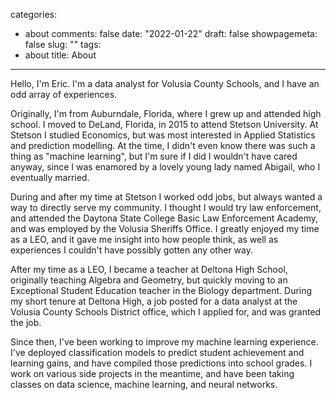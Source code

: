 categories:
- about
comments: false
date: "2022-01-22"
draft: false
showpagemeta: false
slug: ""
tags:
- about
title: About
---

Hello, I'm Eric. I'm a data analyst for Volusia County Schools, and I have an odd array of experiences. 

Originally, I'm from Auburndale, Florida, where I grew up and attended high school. I moved to DeLand, Florida, in 2015 to attend Stetson University. At Stetson I studied Economics, but was most interested in Applied Statistics and prediction modelling. At the time, I didn't even know there was such a thing as "machine learning", but I'm sure if I did I wouldn't have cared anyway, since I was enamored by a lovely young lady named Abigail, who I eventually married. 

During and after my time at Stetson I worked odd jobs, but always wanted a way to directly serve my community. I thought I would try law enforcement, and attended the Daytona State College Basic Law Enforcement Academy, and was employed by the Volusia Sheriffs Office. I greatly enjoyed my time as a LEO, and it gave me insight into how people think, as well as experiences I couldn't have possibly gotten any other way. 

After my time as a LEO, I became a teacher at Deltona High School, originally teaching Algebra and Geometry, but quickly moving to an Exceptional Student Education teacher in the Biology department. During my short tenure at Deltona High, a job posted for a data analyst at the Volusia County Schools District office, which I applied for, and was granted the job. 

Since then, I've been working to improve my machine learning experience. I've deployed classification models to predict student achievement and learning gains, and have compiled those predictions into school grades. I work on various side projects in the meantime, and have been taking classes on data science, machine learning, and neural networks.
